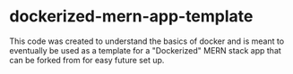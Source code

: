# dockerized-mern-app-template
This code was created to understand the basics of docker and is meant to eventually be used as a template for a "Dockerized" MERN stack app that can be forked from for easy future set up.
